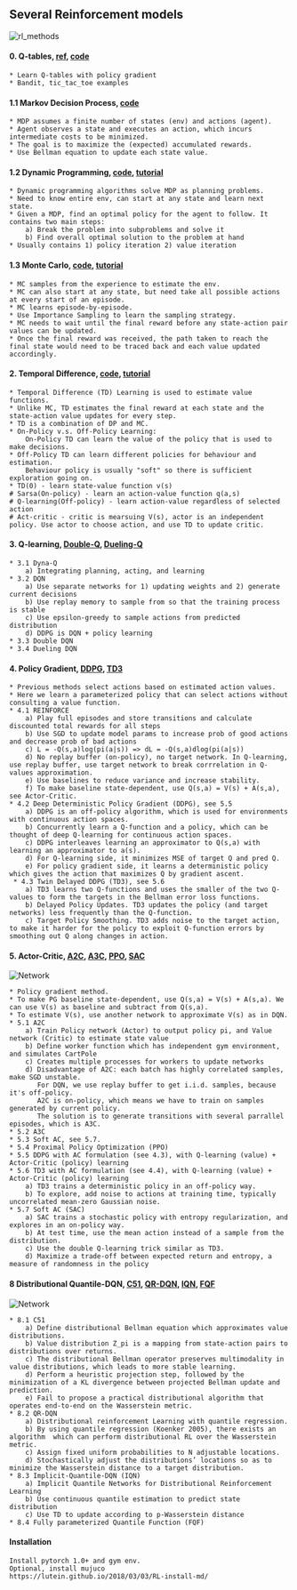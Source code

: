 ## Several Reinforcement models
![rl_methods](/pics/rl.png)
#### 0. Q-tables, [ref](https://github.com/awjuliani/DeepRL-Agents/blob/master/Q-Table.ipynb), [code](https://github.com/ShangtongZhang/reinforcement-learning-an-introduction/blob/master/chapter01/tic_tac_toe.py)
    * Learn Q-tables with policy gradient
    * Bandit, tic_tac_toe examples
 
#### 1.1 Markov Decision Process, [code](https://github.com/ShangtongZhang/reinforcement-learning-an-introduction/blob/master/chapter03/grid_world.py)
    * MDP assumes a finite number of states (env) and actions (agent). 
    * Agent observes a state and executes an action, which incurs intermediate costs to be minimized.
    * The goal is to maximize the (expected) accumulated rewards.
    * Use Bellman equation to update each state value.
    
#### 1.2 Dynamic Programming, [code](https://github.com/ShangtongZhang/reinforcement-learning-an-introduction/tree/master/chapter04), [tutorial](https://www.analyticsvidhya.com/blog/2018/09/reinforcement-learning-model-based-planning-dynamic-programming/)    
    * Dynamic programming algorithms solve MDP as planning problems. 
    * Need to know entire env, can start at any state and learn next state.
    * Given a MDP, find an optimal policy for the agent to follow. It contains two main steps:
        a) Break the problem into subproblems and solve it
        b) Find overall optimal solution to the problem at hand
    * Usually contains 1) policy iteration 2) value iteration
    
#### 1.3 Monte Carlo, [code](https://github.com/ShangtongZhang/reinforcement-learning-an-introduction/blob/master/chapter05/blackjack.py), [tutorial](https://oneraynyday.github.io/ml/2018/05/24/Reinforcement-Learning-Monte-Carlo/)    
    * MC samples from the experience to estimate the env.
    * MC can also start at any state, but need take all possible actions at every start of an episode.
    * MC learns episode-by-episode.
    * Use Importance Sampling to learn the sampling strategy.
    * MC needs to wait until the final reward before any state-action pair values can be updated.
    * Once the final reward was received, the path taken to reach the final state would need to be traced back and each value updated accordingly.

#### 2. Temporal Difference, [code](https://github.com/ShangtongZhang/reinforcement-learning-an-introduction/tree/master/chapter06), [tutorial](https://www.cse.unsw.edu.au/~cs9417ml/RL1/tdlearning.html)
    * Temporal Difference (TD) Learning is used to estimate value functions. 
    * Unlike MC, TD estimates the final reward at each state and the state-action value updates for every step. 
    * TD is a combination of DP and MC.
    * On-Policy v.s. Off-Policy Learning:
        On-Policy TD can learn the value of the policy that is used to make decisions. 
    * Off-Policy TD can learn different policies for behaviour and estimation. 
        Behaviour policy is usually "soft" so there is sufficient exploration going on.
    * TD(0) - learn state-value function v(s)
    # Sarsa(On-policy) - learn an action-value function q(a,s)
    # Q-learning(Off-policy) - learn action-value regardless of selected action
    # Act-critic - critic is mearsuing V(s), actor is an independent policy. Use actor to choose action, and use TD to update critic. 
    
    
#### 3. Q-learning, [Double-Q](https://arxiv.org/abs/1509.06461), [Dueling-Q](https://arxiv.org/abs/1511.06581)
    * 3.1 Dyna-Q
        a) Integrating planning, acting, and learning
    * 3.2 DQN
        a) Use separate networks for 1) updating weights and 2) generate current decisions
        b) Use replay memory to sample from so that the training process is stable
        c) Use epsilon-greedy to sample actions from predicted distribution
        d) DDPG is DQN + policy learning
    * 3.3 Double DQN
    * 3.4 Dueling DQN

#### 4. Policy Gradient, [DDPG](https://arxiv.org/pdf/1509.02971.pdf), [TD3](https://spinningup.openai.com/en/latest/algorithms/td3.html)
    * Previous methods select actions based on estimated action values.
    * Here we learn a parameterized policy that can select actions without consulting a value function.
    * 4.1 REINFORCE
        a) Play full episodes and store transitions and calculate discounted total rewards for all steps
        b) Use SGD to update model params to increase prob of good actions and decrease prob of bad actions
        c) L = -Q(s,a)log(pi(a|s)) => dL = -Q(s,a)dlog(pi(a|s))
        d) No replay buffer (on-policy), no target network. In Q-learning, use replay buffer, use target network to break corrrelation in Q-values approximation.
        e) Use baselines to reduce variance and increase stability.
        f) To make baseline state-dependent, use Q(s,a) = V(s) + A(s,a), see Actor-Critic.
    * 4.2 Deep Deterministic Policy Gradient (DDPG), see 5.5
        a) DDPG is an off-policy algorithm, which is used for environments with continuous action spaces.
        b) Concurrently learn a Q-function and a policy, which can be thought of deep Q-learning for continuous action spaces.
        c) DDPG interleaves learning an approximator to Q(s,a) with learning an approximator to a(s).
        d) For Q-learning side, it minimizes MSE of target Q and pred Q.
        e) For policy gradient side, it learns a deterministic policy which gives the action that maximizes Q by gradient ascent.
     * 4.3 Twin Delayed DDPG (TD3), see 5.6
        a) TD3 learns two Q-functions and uses the smaller of the two Q-values to form the targets in the Bellman error loss functions.
        b) Delayed Policy Updates. TD3 updates the policy (and target networks) less frequently than the Q-function.
        c) Target Policy Smoothing. TD3 adds noise to the target action, to make it harder for the policy to exploit Q-function errors by smoothing out Q along changes in action.
    
#### 5. Actor-Critic, [A2C](https://www.freecodecamp.org/news/an-intro-to-advantage-actor-critic-methods-lets-play-sonic-the-hedgehog-86d6240171d/), [A3C](https://medium.com/emergent-future/simple-reinforcement-learning-with-tensorflow-part-8-asynchronous-actor-critic-agents-a3c-c88f72a5e9f2),  [PPO](https://arxiv.org/pdf/1707.06347.pdf), [SAC](https://arxiv.org/pdf/1812.05905.pdf)
   ![Network](/pics/a3c.png)
     
    * Policy gradient method.
    * To make PG baseline state-dependent, use Q(s,a) = V(s) + A(s,a). We can use V(s) as baseline and subtract from Q(s,a).
    * To estimate V(s), use another network to approximate V(s) as in DQN.
    * 5.1 A2C
        a) Train Policy network (Actor) to output policy pi, and Value network (Critic) to estimate state value
        b) Define worker function which has independent gym environment, and simulates CartPole
        c) Creates multiple processes for workers to update networks
        d) Disadvantage of A2C: each batch has highly correlated samples, make SGD unstable.
           For DQN, we use replay buffer to get i.i.d. samples, because it's off-policy.
           A2C is on-policy, which means we have to train on samples generated by current policy.
           The solution is to generate transitions with several parrallel episodes, which is A3C.
    * 5.2 A3C
    * 5.3 Soft AC, see 5.7.
    * 5.4 Proximal Policy Optimization (PPO)
    * 5.5 DDPG with AC formulation (see 4.3), with Q-learning (value) + Actor-Critic (policy) learning
    * 5.6 TD3 with AC formulation (see 4.4), with Q-learning (value) + Actor-Critic (policy) learning
        a) TD3 trains a deterministic policy in an off-policy way. 
        b) To explore, add noise to actions at training time, typically uncorrelated mean-zero Gaussian noise. 
    * 5.7 Soft AC (SAC)
        a) SAC trains a stochastic policy with entropy regularization, and explores in an on-policy way.
        b) At test time, use the mean action instead of a sample from the distribution.
        c) Use the double Q-learning trick similar as TD3. 
        d) Maximize a trade-off between expected return and entropy, a measure of randomness in the policy

#### 8 Distributional Quantile-DQN, [C51](https://arxiv.org/pdf/1707.06887.pdf), [QR-DQN](https://arxiv.org/pdf/1710.10044.pdf), [IQN](https://arxiv.org/pdf/1806.06923.pdf), [FQF](https://arxiv.org/abs/1911.02140)
  ![Network](/pics/iqn.png)
  
    * 8.1 C51
        a) Define distributional Bellman equation which approximates value distributions.
        b) Value distribution Z_pi is a mapping from state-action pairs to distributions over returns.
        c) The distributional Bellman operator preserves multimodality in value distributions, which leads to more stable learning.
        d) Perform a heuristic projection step, followed by the minimization of a KL divergence between projected Bellman update and prediction.
        e) Fail to propose a practical distributional algorithm that operates end-to-end on the Wasserstein metric.
    * 8.2 QR-DQN
        a) Distributional reinforcement Learning with quantile regression.
        b) By using quantile regression (Koenker 2005), there exists an algorithm  which can perform distributional RL over the Wasserstein metric.
        c) Assign fixed uniform probabilities to N adjustable locations.
        d) Stochastically adjust the distributions’ locations so as to minimize the Wasserstein distance to a target distribution.
    * 8.3 Implicit-Quantile-DQN (IQN)
        a) Implicit Quantile Networks for Distributional Reinforcement Learning
        b) Use continuous quantile estimation to predict state distribution
        c) Use TD to update according to p-Wasserstein distance
    * 8.4 Fully parameterized Quantile Function (FQF)
    
#### Installation
    Install pytorch 1.0+ and gym env.
    Optional, install mujuco
    https://lutein.github.io/2018/03/03/RL-install-md/